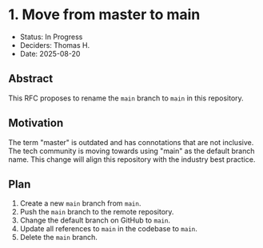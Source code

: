 # 1. Move from master to main

- Status: In Progress
- Deciders: Thomas H.
- Date: 2025-08-20

## Abstract

This RFC proposes to rename the `main` branch to `main` in this repository.

## Motivation

The term "master" is outdated and has connotations that are not inclusive. The tech community is moving towards using "main" as the default branch name. This change will align this repository with the industry best practice.

## Plan

1.  Create a new `main` branch from `main`.
2.  Push the `main` branch to the remote repository.
3.  Change the default branch on GitHub to `main`.
4.  Update all references to `main` in the codebase to `main`.
5.  Delete the `main` branch.
